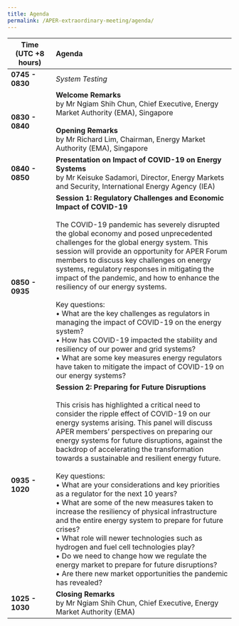 ```yaml
---
title: Agenda
permalink: /APER-extraordinary-meeting/agenda/
---
```

<style>
  table th:first-of-type {width: 20%}
  table th:nth-of-type(2) {width: 80%}
</style>
| **Time<br>(UTC +8 hours)** | **Agenda** |
|---|:----|
| **0745 - 0830** | *System Testing* |
| **0830 - 0840** | **Welcome Remarks**<br>by Mr Ngiam Shih Chun, Chief Executive, Energy Market Authority (EMA), Singapore<br><br>**Opening Remarks**<br>by Mr Richard Lim, Chairman, Energy Market Authority (EMA), Singapore |
| **0840 - 0850** | **Presentation on Impact of COVID-19 on Energy Systems**<br>by Mr Keisuke Sadamori, Director, Energy Markets and Security, International Energy Agency (IEA) |
| **0850 - 0935** | **Session 1: Regulatory Challenges and Economic Impact of COVID-19**<br><br>The COVID-19 pandemic has severely disrupted the global economy and posed unprecedented challenges for the global energy system. This session will provide an opportunity for APER Forum members to discuss key challenges on energy systems, regulatory responses in mitigating the impact of the pandemic, and how to enhance the resiliency of our energy systems.<br><br>Key questions:<br>• What are the key challenges as regulators in managing the impact of COVID-19 on the energy system?<br>• How has COVID-19 impacted the stability and resiliency of our power and grid systems?<br>• What are some key measures energy regulators have taken to mitigate the impact of COVID-19 on our energy systems? |
| **0935 - 1020** | **Session 2: Preparing for Future Disruptions**<br><br>This crisis has highlighted a critical need to consider the ripple effect of COVID-19 on our energy systems arising. This panel will discuss APER members’ perspectives on preparing our energy systems for future disruptions, against the backdrop of accelerating the transformation towards a sustainable and resilient energy future.<br><br>Key questions:<br>• What are your considerations and key priorities as a regulator for the next 10 years?<br>• What are some of the new measures taken to increase the resiliency of physical infrastructure and the entire energy system to prepare for future crises?<br>• What role will newer technologies such as hydrogen and fuel cell technologies play?<br>• Do we need to change how we regulate the energy market to prepare for future disruptions?<br>• Are there new market opportunities the pandemic has revealed? |
| **1025 - 1030** | **Closing Remarks**<br>by Mr Ngiam Shih Chun, Chief Executive, Energy Market Authority (EMA) |
